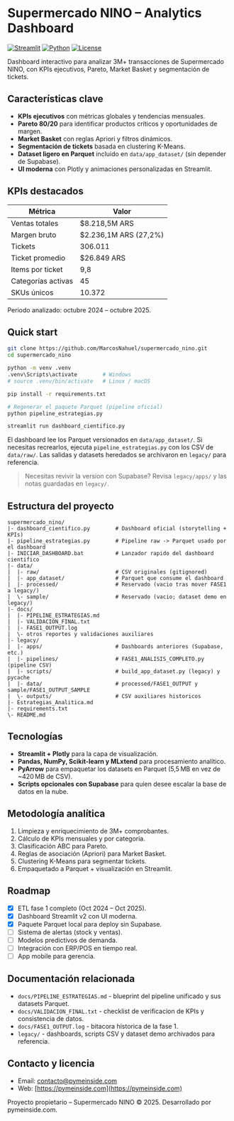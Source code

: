 # Supermercado NINO – Analytics Dashboard

[![Streamlit](https://img.shields.io/badge/Streamlit-FF4B4B?style=for-the-badge&logo=Streamlit&logoColor=white)](https://streamlit.io/)
[![Python](https://img.shields.io/badge/Python-3.10+-3776AB?style=for-the-badge&logo=python&logoColor=white)](https://www.python.org/)
[![License](https://img.shields.io/badge/License-MIT-yellow.svg?style=for-the-badge)](LICENSE)

Dashboard interactivo para analizar 3M+ transacciones de Supermercado NINO, con KPIs ejecutivos, Pareto, Market Basket y segmentación de tickets.

## Características clave

- **KPIs ejecutivos** con métricas globales y tendencias mensuales.
- **Pareto 80/20** para identificar productos críticos y oportunidades de margen.
- **Market Basket** con reglas Apriori y filtros dinámicos.
- **Segmentación de tickets** basada en clustering K-Means.
- **Dataset ligero en Parquet** incluido en `data/app_dataset/` (sin depender de Supabase).
- **UI moderna** con Plotly y animaciones personalizadas en Streamlit.

## KPIs destacados

| Métrica | Valor |
| --- | --- |
| Ventas totales | $8.218,5M ARS |
| Margen bruto | $2.236,1M ARS (27,2%) |
| Tickets | 306.011 |
| Ticket promedio | $26.849 ARS |
| Items por ticket | 9,8 |
| Categorías activas | 45 |
| SKUs únicos | 10.372 |

Periodo analizado: octubre 2024 – octubre 2025.

## Quick start

```bash
git clone https://github.com/MarcosNahuel/supermercado_nino.git
cd supermercado_nino

python -m venv .venv
.venv\Scripts\activate        # Windows
# source .venv/bin/activate   # Linux / macOS

pip install -r requirements.txt

# Regenerar el paquete Parquet (pipeline oficial)
python pipeline_estrategias.py

streamlit run dashboard_cientifico.py
```

El dashboard lee los Parquet versionados en `data/app_dataset/`. Si necesitas recrearlos, ejecuta `pipeline_estrategias.py` con los CSV de `data/raw/`. Las salidas y datasets heredados se archivaron en `legacy/` para referencia.

> Necesitas revivir la version con Supabase? Revisa `legacy/apps/` y las notas guardadas en `legacy/`.

## Estructura del proyecto

```
supermercado_nino/
|- dashboard_cientifico.py        # Dashboard oficial (storytelling + KPIs)
|- pipeline_estrategias.py        # Pipeline raw -> Parquet usado por el dashboard
|- INICIAR_DASHBOARD.bat          # Lanzador rapido del dashboard cientifico
|- data/
|  |- raw/                        # CSV originales (gitignored)
|  |- app_dataset/                # Parquet que consume el dashboard
|  |- processed/                  # Reservado (vacio tras mover FASE1 a legacy/)
|  \- sample/                     # Reservado (vacio; dataset demo en legacy/)
|- docs/
|  |- PIPELINE_ESTRATEGIAS.md
|  |- VALIDACION_FINAL.txt
|  |- FASE1_OUTPUT.log
|  \- otros reportes y validaciones auxiliares
|- legacy/
|  |- apps/                       # Dashboards anteriores (Supabase, etc.)
|  |- pipelines/                  # FASE1_ANALISIS_COMPLETO.py (pipeline CSV)
|  |- scripts/                    # build_app_dataset.py (legacy) y pycache
|  |- data/                       # processed/FASE1_OUTPUT y sample/FASE1_OUTPUT_SAMPLE
|  \- outputs/                    # CSV auxiliares historicos
|- Estrategias_Analitica.md
|- requirements.txt
\- README.md
```

## Tecnologías

- **Streamlit + Plotly** para la capa de visualización.
- **Pandas, NumPy, Scikit-learn y MLxtend** para procesamiento analítico.
- **PyArrow** para empaquetar los datasets en Parquet (5,5 MB en vez de ~420 MB de CSV).
- **Scripts opcionales con Supabase** para quien desee escalar la base de datos en la nube.

## Metodología analítica

1. Limpieza y enriquecimiento de 3M+ comprobantes.
2. Cálculo de KPIs mensuales y por categoría.
3. Clasificación ABC para Pareto.
4. Reglas de asociación (Apriori) para Market Basket.
5. Clustering K-Means para segmentar tickets.
6. Empaquetado a Parquet + visualización en Streamlit.

## Roadmap

- [x] ETL fase 1 completo (Oct 2024 – Oct 2025).
- [x] Dashboard Streamlit v2 con UI moderna.
- [x] Paquete Parquet local para deploy sin Supabase.
- [ ] Sistema de alertas (stock y ventas).
- [ ] Modelos predictivos de demanda.
- [ ] Integración con ERP/POS en tiempo real.
- [ ] App mobile para gerencia.

## Documentación relacionada

- `docs/PIPELINE_ESTRATEGIAS.md` - blueprint del pipeline unificado y sus datasets Parquet.
- `docs/VALIDACION_FINAL.txt` - checklist de verificacion de KPIs y consistencia de datos.
- `docs/FASE1_OUTPUT.log` - bitacora historica de la fase 1.
- `legacy/` - dashboards, scripts CSV y dataset demo archivados para referencia.


## Contacto y licencia

- Email: contacto@pymeinside.com
- Web: [https://pymeinside.com](https://pymeinside.com)

Proyecto propietario – Supermercado NINO © 2025. Desarrollado por pymeinside.com.
